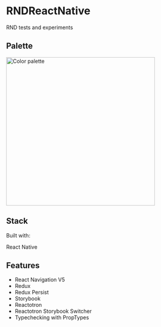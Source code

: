 # RNDReactNative

RND tests and experiments

## Palette

<img src="screenshots/color-palette.jped" height="400" alt="Color palette"/>

## Stack

Built with:

React Native

## Features

- React Navigation V5
- Redux
- Redux Persist
- Storybook
- Reactotron
- Reactotron Storybook Switcher
- Typechecking with PropTypes
